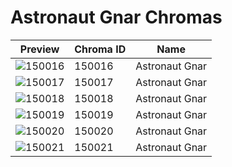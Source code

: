# Astronaut Gnar Chromas

| Preview | Chroma ID | Name |
|---------|-----------|------|
| ![150016](https://raw.communitydragon.org/latest/plugins/rcp-be-lol-game-data/global/default/v1/champion-chroma-images/150/150016.png) | 150016 | Astronaut Gnar |
| ![150017](https://raw.communitydragon.org/latest/plugins/rcp-be-lol-game-data/global/default/v1/champion-chroma-images/150/150017.png) | 150017 | Astronaut Gnar |
| ![150018](https://raw.communitydragon.org/latest/plugins/rcp-be-lol-game-data/global/default/v1/champion-chroma-images/150/150018.png) | 150018 | Astronaut Gnar |
| ![150019](https://raw.communitydragon.org/latest/plugins/rcp-be-lol-game-data/global/default/v1/champion-chroma-images/150/150019.png) | 150019 | Astronaut Gnar |
| ![150020](https://raw.communitydragon.org/latest/plugins/rcp-be-lol-game-data/global/default/v1/champion-chroma-images/150/150020.png) | 150020 | Astronaut Gnar |
| ![150021](https://raw.communitydragon.org/latest/plugins/rcp-be-lol-game-data/global/default/v1/champion-chroma-images/150/150021.png) | 150021 | Astronaut Gnar |